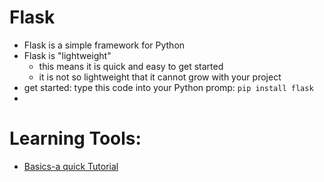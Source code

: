 # Flask
* Flask is a simple framework for Python 
* Flask is "lightweight"
    - this means it is quick and easy to get started 
    - it is not so lightweight that it cannot grow with your project 
* get started: type this code into your Python promp: 
```pip install flask```
* 

# Learning Tools:
* [Basics-a quick Tutorial](https://www.infoworld.com/video/102019/creating-a-simple-web-app-with-python-and-flask)
